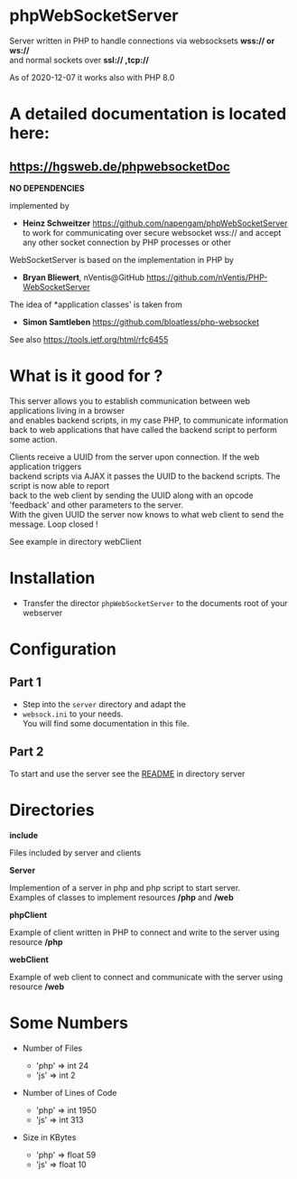 <meta name="google-site-verification" content="9RThX62pakuWChXBfUw-llDMYzLJmCaxw94glD6aTUI" />

# phpWebSocketServer

Server written in PHP to handle connections via websocksets **wss:// or ws://**  
and normal sockets over **ssl:// ,tcp://**  

As of 2020-12-07 it works also with PHP 8.0   


# A detailed documentation is located here: 
## https://hgsweb.de/phpwebsocketDoc


**NO DEPENDENCIES**

implemented by  
- **Heinz Schweitzer** https://github.com/napengam/phpWebSocketServer 
to work for communicating over secure websocket wss://
and accept any other socket connection by PHP processes or other 

WebSocketServer is based on the implementation in PHP by  
- **Bryan Bliewert**, nVentis@GitHub https://github.com/nVentis/PHP-WebSocketServer

The idea of *application classes' is taken from  
- **Simon Samtleben** https://github.com/bloatless/php-websocket

See also https://tools.ietf.org/html/rfc6455


# What is it good for ?

This server allows you to establish communication between web applications living in a browser  
and enables backend scripts, in my case PHP, to communicate information back to web applications that 
have called the backend script to perform some action.

Clients receive a UUID from the server upon connection. If the web application triggers  
backend scripts via AJAX it passes the UUID to the backend scripts. The script is now able to report  
back to the web client by sending the UUID along with an opcode 'feedback' and other parameters to the server.  
With the given UUID the server now knows to what web client to send the message. Loop closed !

See example in directory webClient

# Installation

- Transfer the director  `phpWebSocketServer` to the documents root of your webserver

# Configuration
## Part 1

- Step into the `server` directory and adapt the 
- `websock.ini` to your needs.  
You will find some documentation in this file.

## Part 2

To start and use the server see the [README](server/README.md) in directory server 

# Directories

**include**

Files included by server and clients

**Server**

Implemention of a server in php and php script to start server.  
Examples of classes to implement resources **/php** and **/web**

**phpClient**

Example of client written in PHP to connect and write to the server using resource **/php** 

**webClient**

Example of web client to connect and communicate with the server  using resource **/web**

# Some Numbers

  
- Number of Files
  - 'php' => int 24
  - 'js' => int 2  
  
- Number of Lines of Code
  - 'php' => int 1950
  - 'js' => int 313  
  
- Size in KBytes
  - 'php' => float 59
  - 'js' => float 10

